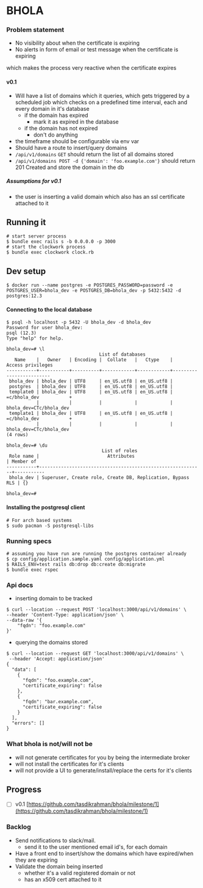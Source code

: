# BHOLA
### Problem statement

- No visibility about when the certificate is expiring
- No alerts in form of email or test message when the certificate is expiring

which makes the process very reactive when the certificate expires

#### v0.1

- Will have a list of domains which it queries, which gets triggered by a scheduled job which checks on a predefined
time interval, each and every domain in it's database
    - if the domain has expired
        - mark it as expired in the database 
    - if the domain has not expired
        - don't do anything
- the timeframe should be configurable via env var
- Should have a route to insert/query domains
- `/api/v1/domains` `GET` should return the list of all domains stored
- `/api/v1/domains POST -d {'domain': 'foo.example.com'}` should return 201 Created and store the domain in the db

##### Assumptions for v0.1

- the user is inserting a valid domain which also has an ssl certificate attached to it

## Running it

```
# start server process
$ bundle exec rails s -b 0.0.0.0 -p 3000
# start the clockwork process
$ bundle exec clockwork clock.rb
```

## Dev setup

```
$ docker run --name postgres -e POSTGRES_PASSWORD=password -e POSTGRES_USER=bhola_dev -e POSTGRES_DB=bhola_dev -p 5432:5432 -d postgres:12.3
```

#### Connecting to the local database

```
$ psql -h localhost -p 5432 -U bhola_dev -d bhola_dev
Password for user bhola_dev:
psql (12.3)
Type "help" for help.

bhola_dev=# \l
                                  List of databases
   Name    |   Owner   | Encoding |  Collate   |   Ctype    |    Access privileges
-----------+-----------+----------+------------+------------+-------------------------
 bhola_dev | bhola_dev | UTF8     | en_US.utf8 | en_US.utf8 |
 postgres  | bhola_dev | UTF8     | en_US.utf8 | en_US.utf8 |
 template0 | bhola_dev | UTF8     | en_US.utf8 | en_US.utf8 | =c/bhola_dev           +
           |           |          |            |            | bhola_dev=CTc/bhola_dev
 template1 | bhola_dev | UTF8     | en_US.utf8 | en_US.utf8 | =c/bhola_dev           +
           |           |          |            |            | bhola_dev=CTc/bhola_dev
(4 rows)

bhola_dev=# \du
                                   List of roles
 Role name |                         Attributes                         | Member of
-----------+------------------------------------------------------------+-----------
 bhola_dev | Superuser, Create role, Create DB, Replication, Bypass RLS | {}

bhola_dev=#
```

#### Installing the postgresql client

```
# For arch based systems
$ sudo pacman -S postgresql-libs
```

### Running specs

```
# assuming you have run are running the postgres container already
$ cp config/application.sample.yaml config/application.yml
$ RAILS_ENV=test rails db:drop db:create db:migrate
$ bundle exec rspec
```

### Api docs
- inserting domain to be tracked
```
$ curl --location --request POST 'localhost:3000/api/v1/domains' \
--header 'Content-Type: application/json' \
--data-raw '{
    "fqdn": "foo.example.com"
}'
```
- querying the domains stored
```
$ curl --location --request GET 'localhost:3000/api/v1/domains' \
 --header 'Accept: application/json'
{
  "data": [
    {
      "fqdn": "foo.example.com",
      "certificate_expiring": false
    },
    {
      "fqdn": "bar.example.com",
      "certificate_expiring": false
    }
  ],
  "errors": []
}
```

### What bhola is not/will not be

- will not generate certificates for you by being the intermediate broker
- will not install the certificates for it's clients
- will not provide a UI to generate/install/replace the certs for it's clients

## Progress

- [ ] v0.1 [https://github.com/tasdikrahman/bhola/milestone/1](https://github.com/tasdikrahman/bhola/milestone/1)

### Backlog

- Send notifications to slack/mail.
    - send it to the user mentioned email id's, for each domain
- Have a front end to insert/show the domains which have expired/when they are expiring
- Validate the domain being inserted
    - whether it's a valid registered domain or not
    - has an x509 cert attached to it
